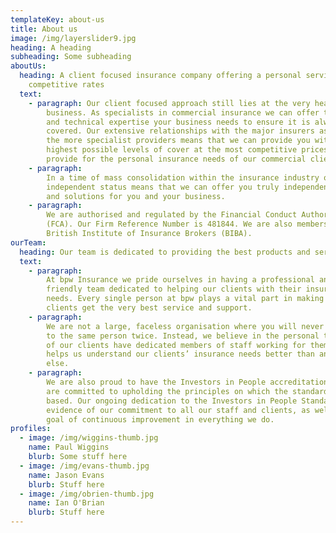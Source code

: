 ```yaml
---
templateKey: about-us
title: About us
image: /img/layerslider9.jpg
heading: A heading
subheading: Some subheading
aboutUs:
  heading: A client focused insurance company offering a personal service at
    competitive rates
  text:
    - paragraph: Our client focused approach still lies at the very heart of our
        business. As specialists in commercial insurance we can offer the care
        and technical expertise your business needs to ensure it is always fully
        covered. Our extensive relationships with the major insurers as well as
        the more specialist providers means that we can provide you with the
        highest possible levels of cover at the most competitive prices. We also
        provide for the personal insurance needs of our commercial clients.
    - paragraph:
        In a time of mass consolidation within the insurance industry our
        independent status means that we can offer you truly independent advice
        and solutions for you and your business.
    - paragraph:
        We are authorised and regulated by the Financial Conduct Authority
        (FCA). Our Firm Reference Number is 481844. We are also members of the
        British Institute of Insurance Brokers (BIBA).
ourTeam:
  heading: Our team is dedicated to providing the best products and service
  text:
    - paragraph:
        At bpw Insurance we pride ourselves in having a professional and
        friendly team dedicated to helping our clients with their insurance
        needs. Every single person at bpw plays a vital part in making sure our
        clients get the very best service and support.
    - paragraph:
        We are not a large, faceless organisation where you will never speak
        to the same person twice. Instead, we believe in the personal touch. All
        of our clients have dedicated members of staff working for them. This
        helps us understand our clients’ insurance needs better than anyone
        else.
    - paragraph:
        We are also proud to have the Investors in People accreditation and
        are committed to upholding the principles on which the standard is
        based. Our ongoing dedication to the Investors in People Standard is
        evidence of our commitment to all our staff and clients, as well as our
        goal of continuous improvement in everything we do.
profiles:
  - image: /img/wiggins-thumb.jpg
    name: Paul Wiggins
    blurb: Some stuff here
  - image: /img/evans-thumb.jpg
    name: Jason Evans
    blurb: Stuff here
  - image: /img/obrien-thumb.jpg
    name: Ian O'Brian
    blurb: Stuff here
---
```

